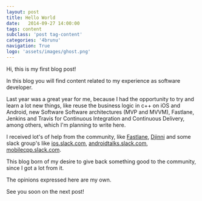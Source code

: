 ```yaml
---
layout: post
title: Hello World
date:   2014-09-27 14:00:00
tags: content
subclass: 'post tag-content'
categories: '4brunu'
navigation: True
logo: 'assets/images/ghost.png'
---
```


Hi, this is my first blog post!

In this blog you will find content related to my experience as software developer.

Last year was a great year for me, because I had the opportunity to try and learn a lot new things, like reuse the business logic in c++ on iOS and Android, new Software Software architectures (MVP and MVVM), Fastlane, Jenkins and Travis for Continuous Integration and Continuous Delivery, among others, which I'm planning to write here.

I received lot's of help from the community, like [Fastlane](https://github.com/fastlane/fastlane), [Djinni](https://github.com/dropbox/djinni) and some slack group's like [ios.slack.com](ios.slack.com), [androidtalks.slack.com](androidtalks.slack.com), [mobilecpp.slack.com](mobilecpp.slack.com).

This blog born of my desire to give back something good to the community, since I got a lot from it.

The opinions expressed here are my own.

See you soon on the next post!
